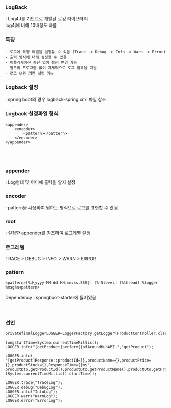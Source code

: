 ### LogBack
: Log4J를 기반으로 개발된 로깅 라이브러리  
log4j에 비해 10배정도 빠름

### 특징
	- 로그에 특정 레벨을 설정할 수 있음 (Trace -> Debug -> Info -> Warn -> Error)
	- 출력 방식에 대해 설정할 수 있음
	- 어플리케이션 중단 없이 설정 변경 가능
	- 별도의 프로그램 없이 자체적으로 로그 압축을 지원
	- 로그 보관 기간 설정 가능

### Logback 설정
: spring boot의 경우 logback-spring.xml 파일 참조

### Logback 설정파일 형식
```
<appender>
	<encoder>
		<pattern></pattern>
	</encoder>
</appender>
```
<br></br>
### appender
: Log형태 및 어디에 출력을 할지 설정

### encoder
: pattern을 사용하여 원하는 형식으로 로그를 표현할 수 있음

### root
: 설정한 appender를 참조하여 로그레벨 설정 

### 로그레벨
TRACE > DEBUG > INFO > WARN > ERROR

### pattern
```
<pattern>[%d{yyyy-MM-dd HH:mm:ss.SSS}] [%-5level] [%thread] %logger %msg%n<pattern>
```
Dependency : springboot-starter에 들어있음  
<br></br>
### 선언
```
privatefinalLoggerLOGGER=LoggerFactory.getLogger(ProductController.class);
```
```
longstartTime=System.currentTimeMillis();
LOGGER.info("[getProduct]perform{}ofAroundHubAPI.","getProduct");

LOGGER.info(
"[getProduct]Response::productId={},productName={},productPrice={},productStock={},ResponseTime={}ms", productDto.getProductId(),productDto.getProductName(),productDto.getProductPrice(),productDto.getProductStock(),(System.currentTimeMillis()-startTime));
```
```
LOGGER.trace("TraceLog");
LOGGER.debug("DebugLog");
LOGGER.info("InfoLog");
LOGGER.warn("WarnLog");
LOGGER.error("ErrorLog");
```




